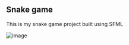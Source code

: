 ## Snake game ##

This is my snake game project built using SFML

![image](https://github.com/user-attachments/assets/f9d5440f-337a-41b4-a2a3-14a6ee139e0e)

